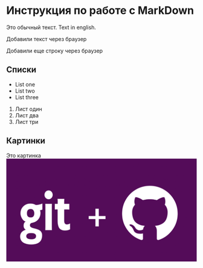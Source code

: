 # Инструкция по работе с MarkDown

Это обычный текст. Text in english.

Добавили текст через браузер

Добавили еще строку через браузер

## Списки
* List one
* List two
* List three

1. Лист один
2. Лист два
3. Лист три

## Картинки
Это картинка
![GIT.jpg](GIT.jpg)